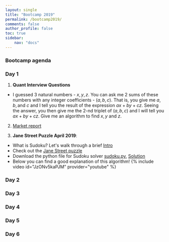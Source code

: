 ```yaml
---
layout: single
title: "Bootcamp 2019"
permalink: /bootcamp2019/
comments: false
author_profile: false
toc: true
sidebar:
    nav: "docs"
---
```

### Bootcamp agenda

### Day 1
1. **Quant Interview Questions**
- I guessed $3$ natural numbers - $x,y,z$. You can ask me $2$ sums of these numbers with any integer coefficients - $(a,b,c)$. That is, you give me $a, b, \textrm{and } c$ and I tell you the result of the expression $ax+by+cz$. Seeing the answer, you then give me the $2$-nd triplet of $(a,b,c)$ and I will tell you $ax+by+cz$. Give me an algorithm to find $x,y$ and $z$.
 
2. [Market report](https://drive.google.com/open?id=1o8PeSkgVwssWBqNZ2EJE6kacm9znOFfn)

3. **Jane Street Puzzle April 2019**:
  - What is Sudoku? Let's walk through a brief [Intro](https://www.sudokukingdom.com/very-easy-sudoku.php)
  - Check out the [Jane Street puzzle](https://www.janestreet.com/puzzles/current-puzzle/)
  - Download the python file for Sudoku solver [sudoku.py](https://drive.google.com/open?id=1cyvr1cDfU1_zix4gDvbHnors6Soxrk3z), [Solution]()
  - Below you can find a good explanation of this algorithm!
{% include video id="JzONv5kaPJM" provider="youtube" %}

### Day 2


### Day 3


### Day 4


### Day 5


### Day 6